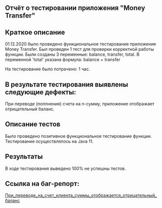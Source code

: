 ## Отчёт о тестировании приложения "Money Transfer"
## Краткое описание
01.12.2020 было проведено функциональное тестирование приложения Money Transfer. Был проведен 1 тест для проверки корректной работы функции. Были созданы 3 переменные: balance, transfer, total.  В переменной 'total' указана формула: balance + transfer

На тестирование было потрачено: 1 час.

## В результате тестирования выявлены следующие дефекты:

При переводе (поплнения) счета на n-сумму, приложение отображает отрицательный баланс. 
  

## Описание тестов
Было проведено позитивное функциональное тестирование функции.
Тестирование осуществлялось на Java 11.

## Результаты
В ходе тестирования выведено 100% не успешны тестов.

## Ссылка на баг-репорт: 
[При_переводе_на_счет_клиента_суммы_отображается_отрицательный_баланс](https://github.com/AleksandraArt/javahw2/issues/1)